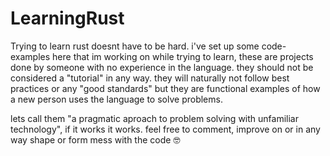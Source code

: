 # LearningRust
Trying to learn rust doesnt have to be hard. i've set up some code-examples here that im working on while trying to learn,
these are projects done by someone with no experience in the language. they should not be considered a "tutorial" in any way.
they will naturally not follow best practices or any "good standards" but they are functional examples of how a new person
uses the language to solve problems.

lets call them "a pragmatic aproach to problem solving with unfamiliar technology", if it works it works. feel free to comment,
improve on or in any way shape or form mess with the code 🤓

